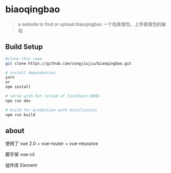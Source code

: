 # biaoqingbao

> a website to find or upload biaoqingbao
一个找表情包，上传表情包的破站

## Build Setup

``` bash
#clone this repo
git clone https://github.com/congjiujiu/biaoqingbao.git

# install dependencies
yarn
or
npm install

# serve with hot reload at localhost:8080
npm run dev

# build for production with minification
npm run build
```

## about
使用了 vue 2.0 + vue-router + vue-resource

脚手架  vue-cli

组件库  Element
